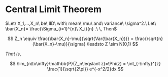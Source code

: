 # Central Limit Theorem


$Let\ X_1,...,X_n\ be\ IID\ with\ mean\ \mu\ and\ variance\ \sigma^2.\ Let\ \bar{X_n}= \frac{\Sigma_{i=1}^{n}\ X_i}{n} .\ \, Then$

$$
Z_n \equiv \frac{\bar{X_n}-\mu}{\sqrt{Var(\bar{X_n})}} = \frac{\sqrt{n}(\bar{X_n}-\mu)}{\sigma} \leadsto Z \sim N(0,1)
$$

$That\ is,$

$$
\lim_{n\to\infty}\mathbb{P}(Z_n\leqslant z)=\Phi(z) = \int_{-\infty}^{z} \frac{1}{\sqrt{2\pi}} e^{-x^2/2}dx
$$
